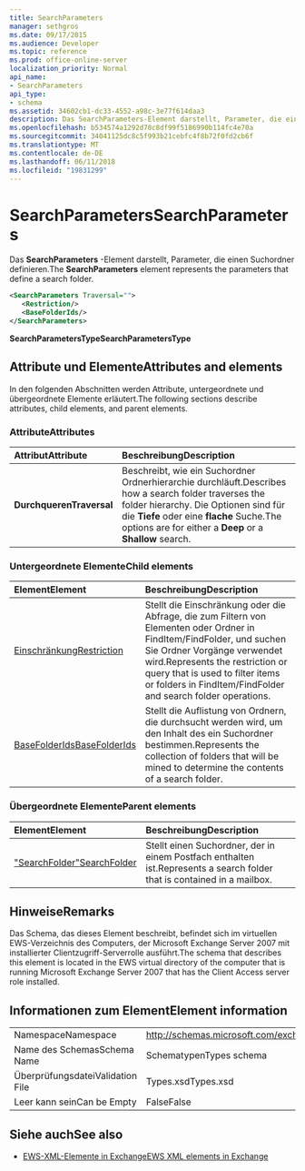 ```yaml
---
title: SearchParameters
manager: sethgros
ms.date: 09/17/2015
ms.audience: Developer
ms.topic: reference
ms.prod: office-online-server
localization_priority: Normal
api_name:
- SearchParameters
api_type:
- schema
ms.assetid: 34602cb1-dc33-4552-a98c-3e77f614daa3
description: Das SearchParameters-Element darstellt, Parameter, die einen Suchordner definieren.
ms.openlocfilehash: b534574a1292d78c8df99f5186990b114fc4e70a
ms.sourcegitcommit: 34041125dc8c5f993b21cebfc4f8b72f0fd2cb6f
ms.translationtype: MT
ms.contentlocale: de-DE
ms.lasthandoff: 06/11/2018
ms.locfileid: "19831299"
---
```

# <a name="searchparameters"></a><span data-ttu-id="aed5d-103">SearchParameters</span><span class="sxs-lookup"><span data-stu-id="aed5d-103">SearchParameters</span></span>

<span data-ttu-id="aed5d-104">Das **SearchParameters** -Element darstellt, Parameter, die einen Suchordner definieren.</span><span class="sxs-lookup"><span data-stu-id="aed5d-104">The **SearchParameters** element represents the parameters that define a search folder.</span></span> 
  
```xml
<SearchParameters Traversal="">
   <Restriction/>
   <BaseFolderIds/>
</SearchParameters>
```

 <span data-ttu-id="aed5d-105">**SearchParametersType**</span><span class="sxs-lookup"><span data-stu-id="aed5d-105">**SearchParametersType**</span></span>
## <a name="attributes-and-elements"></a><span data-ttu-id="aed5d-106">Attribute und Elemente</span><span class="sxs-lookup"><span data-stu-id="aed5d-106">Attributes and elements</span></span>

<span data-ttu-id="aed5d-107">In den folgenden Abschnitten werden Attribute, untergeordnete und übergeordnete Elemente erläutert.</span><span class="sxs-lookup"><span data-stu-id="aed5d-107">The following sections describe attributes, child elements, and parent elements.</span></span>
  
### <a name="attributes"></a><span data-ttu-id="aed5d-108">Attribute</span><span class="sxs-lookup"><span data-stu-id="aed5d-108">Attributes</span></span>

|<span data-ttu-id="aed5d-109">**Attribut**</span><span class="sxs-lookup"><span data-stu-id="aed5d-109">**Attribute**</span></span>|<span data-ttu-id="aed5d-110">**Beschreibung**</span><span class="sxs-lookup"><span data-stu-id="aed5d-110">**Description**</span></span>|
|:-----|:-----|
|<span data-ttu-id="aed5d-111">**Durchqueren**</span><span class="sxs-lookup"><span data-stu-id="aed5d-111">**Traversal**</span></span> <br/> |<span data-ttu-id="aed5d-112">Beschreibt, wie ein Suchordner Ordnerhierarchie durchläuft.</span><span class="sxs-lookup"><span data-stu-id="aed5d-112">Describes how a search folder traverses the folder hierarchy.</span></span> <span data-ttu-id="aed5d-113">Die Optionen sind für die **Tiefe** oder eine **flache** Suche.</span><span class="sxs-lookup"><span data-stu-id="aed5d-113">The options are for either a **Deep** or a **Shallow** search.</span></span>  <br/> |
   
### <a name="child-elements"></a><span data-ttu-id="aed5d-114">Untergeordnete Elemente</span><span class="sxs-lookup"><span data-stu-id="aed5d-114">Child elements</span></span>

|<span data-ttu-id="aed5d-115">**Element**</span><span class="sxs-lookup"><span data-stu-id="aed5d-115">**Element**</span></span>|<span data-ttu-id="aed5d-116">**Beschreibung**</span><span class="sxs-lookup"><span data-stu-id="aed5d-116">**Description**</span></span>|
|:-----|:-----|
|[<span data-ttu-id="aed5d-117">Einschränkung</span><span class="sxs-lookup"><span data-stu-id="aed5d-117">Restriction</span></span>](restriction.md) <br/> |<span data-ttu-id="aed5d-118">Stellt die Einschränkung oder die Abfrage, die zum Filtern von Elementen oder Ordner in FindItem/FindFolder, und suchen Sie Ordner Vorgänge verwendet wird.</span><span class="sxs-lookup"><span data-stu-id="aed5d-118">Represents the restriction or query that is used to filter items or folders in FindItem/FindFolder and search folder operations.</span></span>  <br/> |
|[<span data-ttu-id="aed5d-119">BaseFolderIds</span><span class="sxs-lookup"><span data-stu-id="aed5d-119">BaseFolderIds</span></span>](basefolderids.md) <br/> |<span data-ttu-id="aed5d-120">Stellt die Auflistung von Ordnern, die durchsucht werden wird, um den Inhalt des ein Suchordner bestimmen.</span><span class="sxs-lookup"><span data-stu-id="aed5d-120">Represents the collection of folders that will be mined to determine the contents of a search folder.</span></span>  <br/> |
   
### <a name="parent-elements"></a><span data-ttu-id="aed5d-121">Übergeordnete Elemente</span><span class="sxs-lookup"><span data-stu-id="aed5d-121">Parent elements</span></span>

|<span data-ttu-id="aed5d-122">**Element**</span><span class="sxs-lookup"><span data-stu-id="aed5d-122">**Element**</span></span>|<span data-ttu-id="aed5d-123">**Beschreibung**</span><span class="sxs-lookup"><span data-stu-id="aed5d-123">**Description**</span></span>|
|:-----|:-----|
|[<span data-ttu-id="aed5d-124">"SearchFolder"</span><span class="sxs-lookup"><span data-stu-id="aed5d-124">SearchFolder</span></span>](searchfolder.md) <br/> |<span data-ttu-id="aed5d-125">Stellt einen Suchordner, der in einem Postfach enthalten ist.</span><span class="sxs-lookup"><span data-stu-id="aed5d-125">Represents a search folder that is contained in a mailbox.</span></span>  <br/> |
   
## <a name="remarks"></a><span data-ttu-id="aed5d-126">Hinweise</span><span class="sxs-lookup"><span data-stu-id="aed5d-126">Remarks</span></span>

<span data-ttu-id="aed5d-127">Das Schema, das dieses Element beschreibt, befindet sich im virtuellen EWS-Verzeichnis des Computers, der Microsoft Exchange Server 2007 mit installierter Clientzugriff-Serverrolle ausführt.</span><span class="sxs-lookup"><span data-stu-id="aed5d-127">The schema that describes this element is located in the EWS virtual directory of the computer that is running Microsoft Exchange Server 2007 that has the Client Access server role installed.</span></span>
  
## <a name="element-information"></a><span data-ttu-id="aed5d-128">Informationen zum Element</span><span class="sxs-lookup"><span data-stu-id="aed5d-128">Element information</span></span>

|||
|:-----|:-----|
|<span data-ttu-id="aed5d-129">Namespace</span><span class="sxs-lookup"><span data-stu-id="aed5d-129">Namespace</span></span>  <br/> |http://schemas.microsoft.com/exchange/services/2006/types  <br/> |
|<span data-ttu-id="aed5d-130">Name des Schemas</span><span class="sxs-lookup"><span data-stu-id="aed5d-130">Schema Name</span></span>  <br/> |<span data-ttu-id="aed5d-131">Schematypen</span><span class="sxs-lookup"><span data-stu-id="aed5d-131">Types schema</span></span>  <br/> |
|<span data-ttu-id="aed5d-132">Überprüfungsdatei</span><span class="sxs-lookup"><span data-stu-id="aed5d-132">Validation File</span></span>  <br/> |<span data-ttu-id="aed5d-133">Types.xsd</span><span class="sxs-lookup"><span data-stu-id="aed5d-133">Types.xsd</span></span>  <br/> |
|<span data-ttu-id="aed5d-134">Leer kann sein</span><span class="sxs-lookup"><span data-stu-id="aed5d-134">Can be Empty</span></span>  <br/> |<span data-ttu-id="aed5d-135">False</span><span class="sxs-lookup"><span data-stu-id="aed5d-135">False</span></span>  <br/> |
   
## <a name="see-also"></a><span data-ttu-id="aed5d-136">Siehe auch</span><span class="sxs-lookup"><span data-stu-id="aed5d-136">See also</span></span>



- [<span data-ttu-id="aed5d-137">EWS-XML-Elemente in Exchange</span><span class="sxs-lookup"><span data-stu-id="aed5d-137">EWS XML elements in Exchange</span></span>](ews-xml-elements-in-exchange.md)

